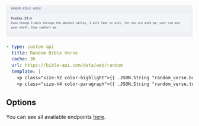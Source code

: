 ![](preview.png)

```yaml
- type: custom-api
  title: Random Bible Verse
  cache: 3h
  url: https://bible-api.com/data/web/random
  template: |
    <p class="size-h2 color-highlight">{{ .JSON.String "random_verse.book" }} {{ .JSON.String "random_verse.chapter" }}:{{ .JSON.String "random_verse.verse" }}</p>
    <p class="size-h4 color-paragraph">{{ .JSON.String "random_verse.text" }}</p>
```

## Options

You can see all available endpoints [here](https://bible-api.com/).
